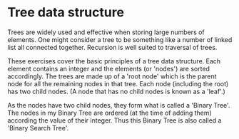 <h1>Tree data structure</h1>

Trees are widely used and effective when storing large numbers of elements.
One might consider a tree to be something like a number of linked list all connected together.
Recursion is well suited to traversal of trees.

These exercises cover the basic principles of a tree data structure. Each element contains an integer and
the elements (or 'nodes') are sorted accordingly.
The trees are made up of a 'root node' which is the parent node for all the remaining nodes in that tree.
Each node (including the root) has two child nodes. (A node that has no child nodes is known as a 'leaf'.)

As the nodes have two child nodes, they form what is called a 'Binary Tree'.
The nodes in my Binary Tree are ordered (at the time of adding them) according the value of their integer.
Thus this Binary Tree is also called a 'Binary Search Tree'.
